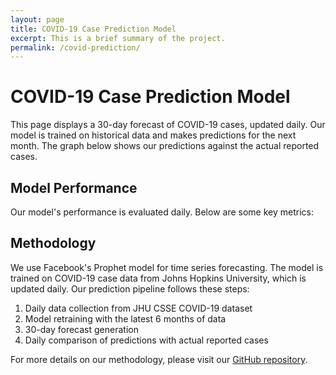 ```yaml
---
layout: page
title: COVID-19 Case Prediction Model
excerpt: This is a brief summary of the project.
permalink: /covid-prediction/
---
```


# COVID-19 Case Prediction Model

This page displays a 30-day forecast of COVID-19 cases, updated daily. Our model is trained on historical data and makes predictions for the next month. The graph below shows our predictions against the actual reported cases.

<div id="prediction-chart"></div>

## Model Performance

Our model's performance is evaluated daily. Below are some key metrics:

<div id="performance-metrics"></div>

## Methodology

We use Facebook's Prophet model for time series forecasting. The model is trained on COVID-19 case data from Johns Hopkins University, which is updated daily. Our prediction pipeline follows these steps:

1. Daily data collection from JHU CSSE COVID-19 dataset
2. Model retraining with the latest 6 months of data
3. 30-day forecast generation
4. Daily comparison of predictions with actual reported cases

For more details on our methodology, please visit our [GitHub repository](https://github.com/hiyata/covid-19-predictor).

<script src="https://cdn.plot.ly/plotly-latest.min.js"></script>
<script src="https://cdnjs.cloudflare.com/ajax/libs/dayjs/1.10.4/dayjs.min.js"></script>
<script>
document.addEventListener('DOMContentLoaded', function() {
    console.log('DOM content loaded');
    // Fetch the latest prediction data
    fetch('/assets/covid-19-files/covid_predictions.json')
        .then(response => {
            console.log('Response status:', response.status);
            if (!response.ok) {
                throw new Error(`HTTP error! status: ${response.status}`);
            }
            return response.text();  // Get the response as text
        })
        .then(text => {
            console.log('Data received (first 100 chars):', text.substring(0, 100));
            // Sanitize and parse the JSON
            try {
                // Remove potential trailing characters and replace Infinity with null
                const sanitizedText = text.replace(/Infinity/g, 'null');
                const jsonDataString = sanitizedText.substring(0, sanitizedText.lastIndexOf('}') + 1);
                const data = JSON.parse(jsonDataString);
                console.log('Parsed data:', data);               
                if (!data || !Array.isArray(data.dates) || !Array.isArray(data.actual) || !Array.isArray(data.predicted)) {
                    throw new Error('Data is missing required fields or they are not arrays');
                }
                // Trim arrays to the same length
                const minLength = Math.min(data.dates.length, data.actual.length, data.predicted.length);
                data.dates = data.dates.slice(0, minLength);
                data.actual = data.actual.slice(0, minLength);
                data.predicted = data.predicted.slice(0, minLength);
                // Create the prediction chart
                const trace1 = {
                    x: data.dates,
                    y: data.actual,
                    type: 'scatter',
                    mode: 'lines',
                    name: 'Actual Cases'
                };
                const trace2 = {
                    x: data.dates,
                    y: data.predicted,
                    type: 'scatter',
                    mode: 'lines',
                    name: 'Predicted Cases'
                };
                const layout = {
                    title: 'COVID-19 Cases: Actual vs Predicted',
                    xaxis: { title: 'Date' },
                    yaxis: { title: 'Number of Cases' }
                };
                Plotly.newPlot('prediction-chart', [trace1, trace2], layout);
                // Update performance metrics
                const metricsDiv = document.getElementById('performance-metrics');
                metricsDiv.innerHTML = `
                    <p>Mean Absolute Error: ${data.mae ? data.mae.toFixed(2) : 'N/A'}</p>
                    <p>Root Mean Square Error: ${data.rmse ? data.rmse.toFixed(2) : 'N/A'}</p>
                    <p>Mean Absolute Percentage Error: ${data.mape && isFinite(data.mape) ? (data.mape * 100).toFixed(2) + '%' : 'N/A'}</p>
                    <p>Last Updated: ${data.last_updated ? dayjs(data.last_updated).format('MMMM D, YYYY') : 'N/A'}</p>
                `;
            } catch (error) {
                console.error('Error parsing JSON:', error);
                throw new Error('Failed to parse JSON data');
            }
        })
        .catch(error => {
            console.error('Error fetching or processing data:', error);
            document.getElementById('prediction-chart').innerHTML = 'Error loading chart data: ' + error.message;
            document.getElementById('performance-metrics').innerHTML = 'Error loading performance metrics: ' + error.message;
        });
});
</script>
